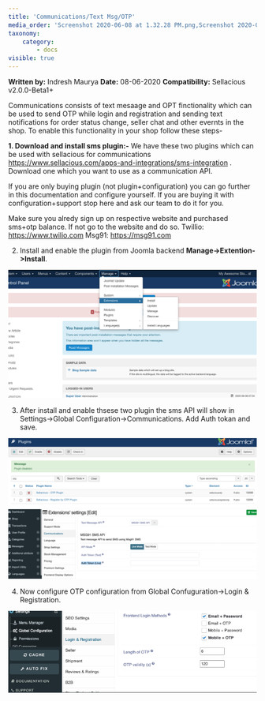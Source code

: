 ```yaml
---
title: 'Communications/Text Msg/OTP'
media_order: 'Screenshot 2020-06-08 at 1.32.28 PM.png,Screenshot 2020-06-08 at 5.29.23 PM.png,Screenshot 2020-06-08 at 5.48.47 PM.png,Screenshot 2020-06-08 at 5.54.52 PM.png'
taxonomy:
    category:
        - docs
visible: true
---
```


**Written by:** Indresh Maurya
**Date:** 08-06-2020
**Compatibility:** Sellacious v2.0.0-Beta1+

Communications consists of text mesaage and OPT finctionality which can be used to send OTP while login and registration and sending text notifications for order status change, seller chat and other evernts in the shop.
To enable this functionality in your shop follow these steps-

**1. Download and install sms plugin:-** We have these two plugins which can be used with sellacious for communications https://www.sellacious.com/apps-and-integrations/sms-integration . Download one which you want to use as a communication API.

If you are only buying plugin (not plugin+configuration) you can go further in this documentation and configure yourself. If you are buying it with configuration+support stop here and ask our team to do it for you.

Make sure you alredy sign up on respective website and purchased sms+otp balance. If not go to the website and do so. 
Twillio: https://www.twilio.com
Msg91: https://msg91.com

2. Install and enable the plugin from Joomla backend **Manage->Extention->Install**.

![](Screenshot%202020-06-08%20at%201.32.28%20PM.png)

3. After install and enable thsese two plugin the sms API will show in Settings->Global Configuration->Communications. Add Auth tokan and save.

![](Screenshot%202020-06-08%20at%205.29.23%20PM.png)
![](Screenshot%202020-06-08%20at%205.48.47%20PM.png)

4. Now configure OTP configuration from Global Confuguration->Login & Registration.

![](Screenshot%202020-06-08%20at%205.54.52%20PM.png)

